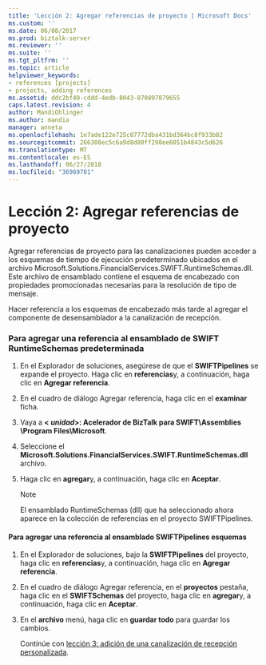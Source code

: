 ```yaml
---
title: 'Lección 2: Agregar referencias de proyecto | Microsoft Docs'
ms.custom: ''
ms.date: 06/08/2017
ms.prod: biztalk-server
ms.reviewer: ''
ms.suite: ''
ms.tgt_pltfrm: ''
ms.topic: article
helpviewer_keywords:
- references [projects]
- projects, adding references
ms.assetid: ddc2bf49-cddd-4edb-8043-870897879655
caps.latest.revision: 4
author: MandiOhlinger
ms.author: mandia
manager: anneta
ms.openlocfilehash: 1e7ade122e725c07772dba431bd364bc8f933b82
ms.sourcegitcommit: 266308ec5c6a9d8d80ff298ee6051b4843c5d626
ms.translationtype: MT
ms.contentlocale: es-ES
ms.lasthandoff: 06/27/2018
ms.locfileid: "36969701"
---
```

# <a name="lesson-2-adding-project-references"></a>Lección 2: Agregar referencias de proyecto
Agregar referencias de proyecto para las canalizaciones pueden acceder a los esquemas de tiempo de ejecución predeterminado ubicados en el archivo Microsoft.Solutions.FinancialServices.SWIFT.RuntimeSchemas.dll. Este archivo de ensamblado contiene el esquema de encabezado con propiedades promocionadas necesarias para la resolución de tipo de mensaje.  
  
 Hacer referencia a los esquemas de encabezado más tarde al agregar el componente de desensamblador a la canalización de recepción.  
  
### <a name="to-add-a-reference-to-the-default-swift-runtimeschemas-assembly"></a>Para agregar una referencia al ensamblado de SWIFT RuntimeSchemas predeterminada  
  
1.  En el Explorador de soluciones, asegúrese de que el **SWIFTPipelines** se expande el proyecto. Haga clic en **referencias**y, a continuación, haga clic en **Agregar referencia**.  
  
2.  En el cuadro de diálogo Agregar referencia, haga clic en el **examinar** ficha.  
  
3.  Vaya a  **\< *unidad*\>: Acelerador de BizTalk para SWIFT\Assemblies \Program Files\Microsoft**.  
  
4.  Seleccione el **Microsoft.Solutions.FinancialServices.SWIFT.RuntimeSchemas.dll** archivo.  
  
5.  Haga clic en **agregar**y, a continuación, haga clic en **Aceptar**.  
  
    > [!NOTE]
    >  El ensamblado RuntimeSchemas (dll) que ha seleccionado ahora aparece en la colección de referencias en el proyecto SWIFTPipelines.  
  
#### <a name="to-add-a-reference-to-the-swiftpipelines-schemas-assembly"></a>Para agregar una referencia al ensamblado SWIFTPipelines esquemas  
  
1. En el Explorador de soluciones, bajo la **SWIFTPipelines** del proyecto, haga clic en **referencias**y, a continuación, haga clic en **Agregar referencia**.  
  
2. En el cuadro de diálogo Agregar referencia, en el **proyectos** pestaña, haga clic en el **SWIFTSchemas** del proyecto, haga clic en **agregar**y, a continuación, haga clic en **Aceptar**.  
  
3. En el **archivo** menú, haga clic en **guardar todo** para guardar los cambios.  
  
   Continúe con [lección 3: adición de una canalización de recepción personalizada](../../adapters-and-accelerators/accelerator-swift/lesson-3-adding-a-custom-receive-pipeline.md).